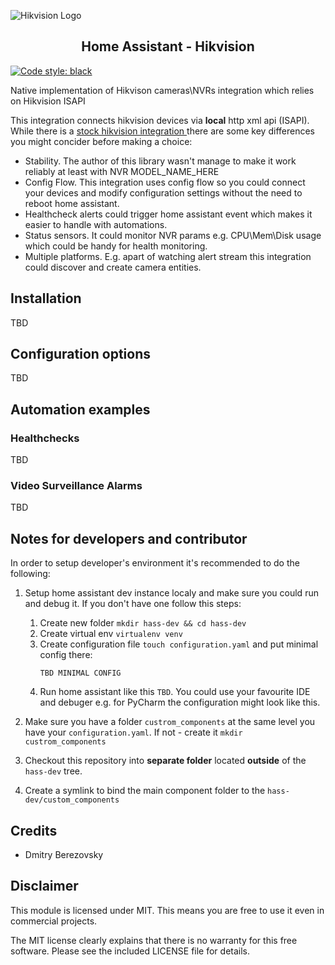 ![Hikvision Logo](https://raw.githubusercontent.com/corvis/homeassistant_hikvision/main/media/logo.png)

<h2 align="center">Home Assistant - Hikvision</h2>

[![Code style: black](https://img.shields.io/badge/code%20style-black-000000.svg)](https://github.com/psf/black)


Native implementation of Hikvison cameras\NVRs integration which relies on Hikvision ISAPI

This integration connects hikvision devices via __local__ http xml api (ISAPI). While there is a
 [stock hikvision integration ](https://www.home-assistant.io/integrations/hikvision/) there are 
 some key differences you might concider before making a choice:
 
* Stability. The author of this library wasn't manage to make it work reliably at least with NVR MODEL_NAME_HERE
* Config Flow. This integration uses config flow so you could connect your devices and modify configuration settings without the need to reboot home assistant.
* Healthcheck alerts could trigger home assistant event which makes it easier to handle with automations.
* Status sensors. It could monitor NVR params e.g. CPU\Mem\Disk usage which could be handy for health monitoring.
* Multiple platforms. E.g. apart of watching alert stream this integration could discover and create camera entities. 

## Installation

TBD

## Configuration options

TBD

## Automation examples

### Healthchecks 

TBD

### Video Surveillance Alarms

TBD

## Notes for developers and contributor

In order to setup developer's environment it's recommended to do the following:

1. Setup home assistant dev instance localy and make sure you could run and debug it. If you don't have one follow this steps:
    
    1. Create new folder `mkdir hass-dev && cd hass-dev`
    1. Create virtual env `virtualenv venv`
    1. Create configuration file `touch configuration.yaml` and put minimal config there: 
       ```
       TBD MINIMAL CONFIG
       ```
    1. Run home assistant like this `TBD`. You could use your favourite IDE and debuger e.g. for PyCharm the configuration might look like this. 

2. Make sure you have a folder `custrom_components` at the same level you have your `configuration.yaml`. If not - create it `mkdir custrom_components`

3. Checkout this repository into __separate folder__ located **outside** of the `hass-dev` tree. 

4. Create a symlink to bind the main component folder to the `hass-dev/custom_components`

## Credits
* Dmitry Berezovsky

## Disclaimer
This module is licensed under MIT. This means you are free to use it even in commercial projects.

The MIT license clearly explains that there is no warranty for this free software. Please see the included LICENSE file for details.